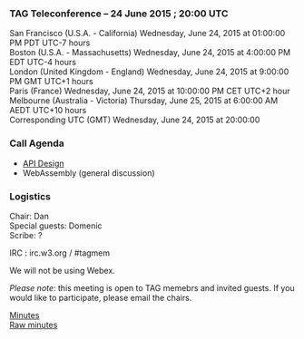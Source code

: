 ### TAG Teleconference – 24 June 2015 ; 20:00 UTC

San Francisco (U.S.A. - California)	Wednesday, June 24, 2015 at 01:00:00 PM	PDT	UTC-7 hours  
Boston (U.S.A. - Massachusetts)	Wednesday, June 24, 2015 at 4:00:00 PM	EDT	UTC-4 hours  
London (United Kingdom - England)	Wednesday, June 24, 2015 at 9:00:00 PM	GMT	UTC+1 hours  
Paris (France)	Wednesday, June 24, 2015 at 10:00:00 PM	CET	UTC+2 hour  
Melbourne (Australia - Victoria)	Thursday, June 25, 2015 at 6:00:00 AM	AEDT  UTC+10 hours  
Corresponding UTC (GMT)	Wednesday, June 24, 2015 at 20:00:00

### Call Agenda  

* [API Design](https://github.com/w3ctag/design-principles)
* WebAssembly (general discussion)

### Logistics

Chair: Dan  
Special guests: Domenic  
Scribe: ?

IRC : irc.w3.org / #tagmem

We will not be using Webex.

*Please note*: this meeting is open to TAG memebrs and invited guests. If you would like to participate, please email the chairs.

[Minutes](https://github.com/w3ctag/meetings/blob/gh-pages/2015/telcons/06-10-csv-redux-minutes.md)  
[Raw minutes](https://etherpad.w3ctag.org/p/06-10-2015-minutes.md)

